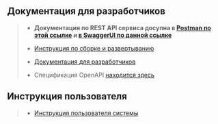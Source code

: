 [//]: # (# Соглашения и документация)

<!-- TOC -->
<!-- TOC -->

## Документация для разработчиков

> * **Документация по REST API сервиса
    досупна в [Postman по этой ссылке](https://documenter.getpostman.com/view/19531635/2s8YKGkMUW#c8d83c14-f4ae-43b6-990c-69512823226d)
> и [в SwaggerUI по данной ссылке](https://app.swaggerhub.com/apis-docs/NGUENVICTOR/realty/1.0)**
>
> * [Инструкция по сборке и развертыванию](./deployment)
>
> * [Документация для разработчиков](./developers)
> 
> * Спецификация OpenAPI [находится здесь](./specs/realty-value-calc-1.0-resolved.yaml)


## Инструкция пользователя
> * [Инструкция пользователя системы](./user)

